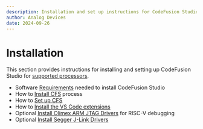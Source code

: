 ```yaml
---
description: Installation and set up instructions for CodeFusion Studio
author: Analog Devices
date: 2024-09-26
---
```


# Installation

This section provides instructions for installing and setting up CodeFusion Studio for [supported processors](../about/supported-processors.md).

- Software [Requirements](software-requirements.md) needed to install CodeFusion Studio
- How to [Install CFS](install-cfs.md) process
- How to [Set up CFS](set-up-cfs.md)
- How to [Install the VS Code extensions](install-extensions.md)
- Optional [Install Olimex ARM JTAG Drivers](install-olimex-drivers.md) for RISC-V debugging
- Optional [Install Segger J-Link Drivers](install-jlink-drivers.md)
